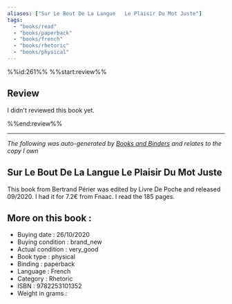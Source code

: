 ```yaml
---
aliases: ["Sur Le Bout De La Langue   Le Plaisir Du Mot Juste"] 
tags: 
  - "books/read" 
  - "books/paperback" 
  - "books/french"
  - "books/rhetoric"
  - "books/physical"
---
```

%%id:261%%
%%start:review%%
## Review
I didn't reviewed this book yet. 

%%end:review%%

---
_The following was auto-generated by [Books and Binders](Books%20and%20Binders.md) and relates to the copy I own_
## Sur Le Bout De La Langue   Le Plaisir Du Mot Juste
This book from Bertrand Périer was edited by Livre De Poche and released 09/2020. I had it for 7.2€ from Fnaac. I read the 185 pages.

## More on this book :
- Buying date : 26/10/2020
- Buying condition : brand_new
- Actual condition : very_good
- Book type : physical
- Binding : paperback
- Language : French
- Category : Rhetoric
- ISBN : 9782253101352
- Weight in grams : 
